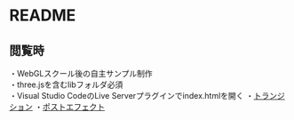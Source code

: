 # README

## 閲覧時
・WebGLスクール後の自主サンプル制作  
・three.jsを含むlibフォルダ必須  
・Visual Studio CodeのLive Serverプラグインでindex.htmlを開く
・[トランジション](https://makoto.main.jp/webgl/transition/index.html)
・[ポストエフェクト](https://makoto.main.jp/webgl/posteffect/index.html)